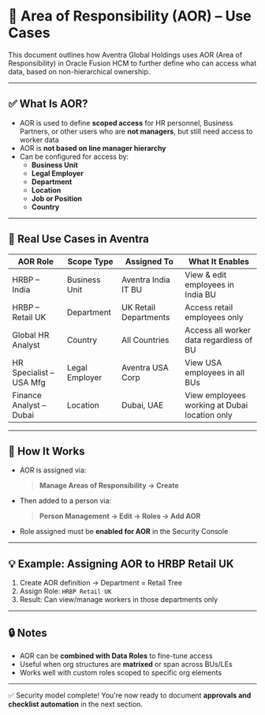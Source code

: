 # 🧭 Area of Responsibility (AOR) – Use Cases

This document outlines how Aventra Global Holdings uses AOR (Area of Responsibility) in Oracle Fusion HCM to further define who can access what data, based on non-hierarchical ownership.

---

## ✅ What Is AOR?

- AOR is used to define **scoped access** for HR personnel, Business Partners, or other users who are **not managers**, but still need access to worker data
- AOR is **not based on line manager hierarchy**
- Can be configured for access by:
  - **Business Unit**
  - **Legal Employer**
  - **Department**
  - **Location**
  - **Job or Position**
  - **Country**

---

## 🧩 Real Use Cases in Aventra

| AOR Role                 | Scope Type     | Assigned To           | What It Enables                               |
|--------------------------|----------------|------------------------|------------------------------------------------|
| HRBP – India             | Business Unit  | Aventra India IT BU   | View & edit employees in India BU             |
| HRBP – Retail UK         | Department     | UK Retail Departments  | Access retail employees only                  |
| Global HR Analyst        | Country        | All Countries          | Access all worker data regardless of BU       |
| HR Specialist – USA Mfg  | Legal Employer | Aventra USA Corp       | View USA employees in all BUs                 |
| Finance Analyst – Dubai  | Location       | Dubai, UAE             | View employees working at Dubai location only |

---

## 🔗 How It Works

- AOR is assigned via:
  > **Manage Areas of Responsibility → Create**
- Then added to a person via:
  > **Person Management → Edit → Roles → Add AOR**
- Role assigned must be **enabled for AOR** in the Security Console

---

## 💡 Example: Assigning AOR to HRBP Retail UK

1. Create AOR definition → Department = Retail Tree
2. Assign Role: `HRBP Retail UK`
3. Result: Can view/manage workers in those departments only

---

## 🔒 Notes

- AOR can be **combined with Data Roles** to fine-tune access
- Useful when org structures are **matrixed** or span across BUs/LEs
- Works well with custom roles scoped to specific org elements

---

✅ Security model complete!
You're now ready to document **approvals and checklist automation** in the next section.
